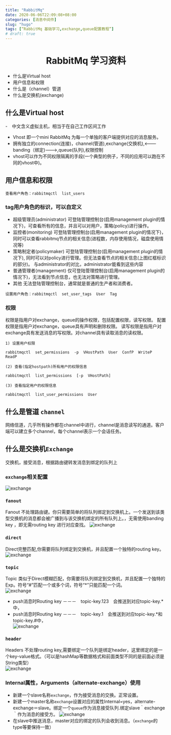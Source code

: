 ```yaml
---
title: "RabbitMq"  
date: 2020-06-06T22:09:08+08:00  
categories: [消息中间件]  
slug: "hugo"  
tags: [“RabbitMq 基础学习,exchange,queue配置教程”]
# draft: true  
---
```

# <center>RabbitMq 学习资料 </center>

- 什么是Virtual host
- 用户信息和权限
- 什么是（channel）管道
- 什么是交换机(exchange)



## 什么是Virtual host
-　中文含义虚拟主机，相当于在自己工作区间工作
- Vhost 即一个mini RabbitMq 为每一个单独的客户端提供对应的消息服务。
- 拥有独立的connection(连接)，channel(管道),exchange(交换机),<---banding（绑定)--->,queue(队列),权限控制
- vhost可以作为不同权限隔离的手段(一个典型的例子，不同的应用可以跑在不同的vhost中)。

## 用户信息和权限
```
查看用户角色：rabbitmqctl  list_users
```
### tag用户角色的标识，可以自定义
- 超级管理员(administrator)
  可登陆管理控制台(启用management plugin的情况下)，可查看所有的信息，并且可以对用户，策略(policy)进行操作。
- 监控者(monitoring)
  可登陆管理控制台(启用management plugin的情况下)，同时可以查看rabbitmq节点的相关信息(进程数，内存使用情况，磁盘使用情况等)
- 策略制定者(policymaker)
  可登陆管理控制台(启用management plugin的情况下), 同时可以对policy进行管理。但无法查看节点的相关信息(上图红框标识的部分)。
  与administrator的对比，administrator能看到这些内容
- 普通管理者(management)
  仅可登陆管理控制台(启用management plugin的情况下)，无法看到节点信息，也无法对策略进行管理。
- 其他
  无法登陆管理控制台，通常就是普通的生产者和消费者。
```
设置用户角色：rabbitmqctl  set_user_tags  User  Tag
```
### 权限
权限是指用户对exchange，queue的操作权限，包括配置权限，读写权限。
配置权限是指用户对exchange，queue具有声明和删除权限。
读写权限是指用户对exchange具有发送消息的写权限。对channel具有读取消息的读权限。
```
1) 设置用户权限

rabbitmqctl  set_permissions  -p  VHostPath  User  ConfP  WriteP  ReadP

(2) 查看(指定hostpath)所有用户的权限信息

rabbitmqctl  list_permissions  [-p  VHostPath]

(3) 查看指定用户的权限信息

rabbitmqctl  list_user_permissions  User
```
## 什么是管道 `channel`
网络信道，几乎所有操作都在channel中进行，channel是消息读写的通道。客户端可以建立多个channel，每个channel表示一个会话任务。

## 什么是交换机`Exchange`  
交换机，接受消息，根据路由键转发消息到绑定的队列上  
### `exchange`相关配置　　
![exchange](../assert/Addexchange.png)
### `fanout`
Fanout 不处理路由键。你只需要简单的将队列绑定到交换机上。一个发送到该类型交换机的消息都会被广播到与该交换机绑定的所有队列上。，无需使用banding key ，即无需routing key 进行对应查找。
![exchange](../assert/fanout-queue.png)
### `direct`
Direct完整匹配,你需要将队列绑定到交换机，并且配置一个独特的routing key。
![exchange](../assert/direct-queue.png)
### `topic`
Topic 类似于Direct模糊匹配，你需要将队列绑定到交换机，并且配置一个独特的Exp。符号“#”匹配一个或多个词，符号“*”只能匹配一个词。  
![exchange](../assert/topic-queue.png)
- push消息时Routing key －－－　topic-key.123　会推送到对应topic-key.*中，  
- push消息时Routing key －－－　topic-key.1　会推送到对应topic-key.*和topic-key.#中，  
![exchange](../assert/topic-push*.png)
### `header`  
Headers 不处理routing key,需要绑定一个队列是绑定header，这里绑定的是一个key-value格式。（可以是hashMap等数据格式和前面类型不同的是前面必须是String类型）  
![exchange](../assert/headers-queue.png)  
### Internal属性，Arguments（alternate-exchange）使用  
- 新建一个slave名称`exchange`，作为接受消息的交换。正常设置。  
- 新建一个master名称`exchange`设置对应的属性Internal=yes，alternate-exchange＝slave。绑定一个`queue`作为消息接受队列.绑定slave｀exchange｀作为消息的接受方。
![exchange](../assert/master.png)  
- 在slave中推送消息，master对应的绑定的队列会收到消息。（`exchange`的type等要保持一致）








